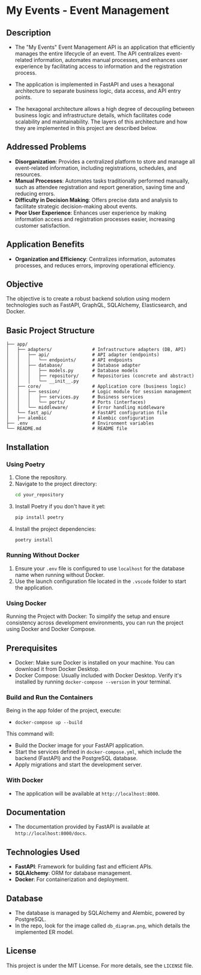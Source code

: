 # My Events - Event Management

## Description

- The "My Events" Event Management API is an application that efficiently manages the entire lifecycle of an event. The API centralizes event-related information, automates manual processes, and enhances user experience by facilitating access to information and the registration process.

- The application is implemented in FastAPI and uses a hexagonal architecture to separate business logic, data access, and API entry points.

- The hexagonal architecture allows a high degree of decoupling between business logic and infrastructure details, which facilitates code scalability and maintainability. The layers of this architecture and how they are implemented in this project are described below.

## Addressed Problems

- **Disorganization**: Provides a centralized platform to store and manage all event-related information, including registrations, schedules, and resources.
- **Manual Processes**: Automates tasks traditionally performed manually, such as attendee registration and report generation, saving time and reducing errors.
- **Difficulty in Decision Making**: Offers precise data and analysis to facilitate strategic decision-making about events.
- **Poor User Experience**: Enhances user experience by making information access and registration processes easier, increasing customer satisfaction.

## Application Benefits

- **Organization and Efficiency**: Centralizes information, automates processes, and reduces errors, improving operational efficiency.

## Objective

The objective is to create a robust backend solution using modern technologies such as FastAPI, GraphQL, SQLAlchemy, Elasticsearch, and Docker.

## Basic Project Structure

```
├── app/
│   ├── adapters/               # Infrastructure adapters (DB, API)
│   │   ├── api/                # API adapter (endpoints)
│   │   │   └── endpoints/      # API endpoints
│   │   ├── database/           # Database adapter
│   │   │   ├── models.py       # Database models
│   │   │   ├── repository/     # Repositories (concrete and abstract)
│   │   │   └── __init__.py
│   ├── core/                   # Application core (business logic)
│   │   ├── session/            # Logic module for session management
│   │   │   ├── services.py     # Business services
│   │   │   └── ports/          # Ports (interfaces)
│   │   └── middleware/         # Error handling middleware
│   └── fast_api/               # FastAPI configuration file
│   ├── alembic                 # Alembic configuration
├── .env                        # Environment variables
└── README.md                   # README file
```

## Installation

### Using Poetry

1. Clone the repository.
2. Navigate to the project directory:
   ```bash
   cd your_repository
   ```
3. Install Poetry if you don't have it yet:
   ```bash
   pip install poetry
   ```
4. Install the project dependencies:
   ```bash
   poetry install
   ```

### Running Without Docker

1. Ensure your `.env` file is configured to use `localhost` for the database name when running without Docker.
2. Use the launch configuration file located in the `.vscode` folder to start the application.

### Using Docker

Running the Project with Docker:
To simplify the setup and ensure consistency across development environments, you can run the project using Docker and Docker Compose.

## Prerequisites
- Docker: Make sure Docker is installed on your machine. You can download it from Docker Desktop.
- Docker Compose: Usually included with Docker Desktop. Verify it's installed by running `docker-compose --version` in your terminal.

### Build and Run the Containers
Being in the app folder of the project, execute:

- `docker-compose up --build`

This command will:

- Build the Docker image for your FastAPI application.
- Start the services defined in `docker-compose.yml`, which include the backend (FastAPI) and the PostgreSQL database.
- Apply migrations and start the development server.

### With Docker

- The application will be available at `http://localhost:8000`.

## Documentation

- The documentation provided by FastAPI is available at `http://localhost:8000/docs`.


## Technologies Used

- **FastAPI**: Framework for building fast and efficient APIs.
- **SQLAlchemy**: ORM for database management.
- **Docker**: For containerization and deployment.

## Database

- The database is managed by SQLAlchemy and Alembic, powered by PostgreSQL.
- In the repo, look for the image called `db_diagram.png`, which details the implemented ER model.

## License

This project is under the MIT License. For more details, see the `LICENSE` file.